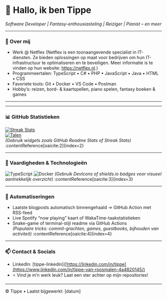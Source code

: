 # 👋 Hallo, ik ben Tippe 
*Software Developer | Fantasy-enthousiasteling | Reiziger | Pianist – en meer*

---

### 🌱 Over mij
- Werk @ Netflex (Netflex is een toonaangevende specialist in IT-diensten. Ze bieden oplossingen op maat voor bedrijven om hun IT-infrastructuur te optimaliseren en te beveiligen. Meer informatie is te vinden op hun website: https://netflex.nl.)
- Programmeertalen: TypeScript • C# • PHP • JavaScript • Java • HTML • CSS
- Favoriete tools: Git • Docker • VS Code • Postman
- Hobby’s: reizen, bord- & kaartspellen, piano spelen, fantasy boeken & games

---

<!--
### 🚀 Projecten & Open Source
- **[ProjectNaam1]** – wat het doet / waarom het tof is  
- **[ProjectNaam2]** – kort overzicht en link  
*(Voeg beschrijving + link toe per project)* -->

---

### 📊 GitHub Statistieken
[![Streak Stats](https://github-readme-streak-stats.herokuapp.com?user=<Tippe>&theme=dark)](https://github.com/<Tippe>)  
[![Talen](https://github-readme-stats.vercel.app/api/top-langs?username=<gebruikersnaam>&layout=compact)](https://github.com/<gebruikersnaam>)  
*(Gebruik widgets zoals GitHub Readme Stats of Streak Stats)* :contentReference[oaicite:2]{index=2}

---

### 🎯 Vaardigheden & Technologieën
![TypeScript](https://img.shields.io/badge/-TypeScript-3178C6?logo=typescript&logoColor=fff)
![Docker](https://img.shields.io/badge/-Docker-2496ED?logo=docker&logoColor=fff)
*(Gebruik DevIcons of shields.io badges voor visueel aantrekkelijk overzicht)* :contentReference[oaicite:3]{index=3}

---

### 🤖 Automatiseringen
- Laatste blogposts automatisch binnengehaald → GitHub Action met RSS-feed  
- Live Spotify “now playing” kaart of WakaTime-taakstatistieken  
- Snake-game of terminal-stijl readme via GitHub Actions  
*(Populaire tricks: commit-grachten, games, guestbooks, bijhouden van activiteit)* :contentReference[oaicite:4]{index=4}

---

### 📫 Contact & Socials
- LinkedIn: [tippe-linkedin]([https://linkedin.com/in/tippe](https://www.linkedin.com/in/tippe-van-roosmalen-4a4820145/)
- ⭐ Vind je m’n werk leuk? Laat een ster achter op mijn repositories!

---

© Tippe • Laatst bijgewerkt: [datum]

